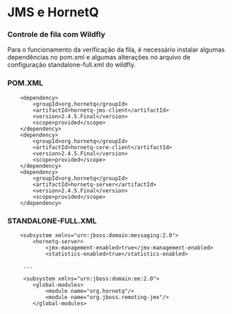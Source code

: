 # JMS e HornetQ
### Controle de fila com Wildfly

<p> Para o funcionamento da verificação da fila, é necessário instalar algumas dependências no pom.xml 
e algumas alterações no arquivo de configuração standalone-full.xml do wildfly.
</p>

### POM.XML

		<dependency>
			<groupId>org.hornetq</groupId>
			<artifactId>hornetq-jms-client</artifactId>
			<version>2.4.5.Final</version>
			<scope>provided</scope>
		</dependency>
		<dependency>
			<groupId>org.hornetq</groupId>
			<artifactId>hornetq-core-client</artifactId>
			<version>2.4.5.Final</version>
			<scope>provided</scope>
		</dependency>
		<dependency>
			<groupId>org.hornetq</groupId>
			<artifactId>hornetq-server</artifactId>
			<version>2.4.5.Final</version>
			<scope>provided</scope>
		</dependency>
    
    
### STANDALONE-FULL.XML

        <subsystem xmlns="urn:jboss:domain:messaging:2.0">
            <hornetq-server>
                <jmx-management-enabled>true</jmx-management-enabled>
                <statistics-enabled>true</statistics-enabled>
                
         ...
         
         <subsystem xmlns="urn:jboss:domain:ee:2.0">
            <global-modules>
                <module name="org.hornetq"/>
                <module name="org.jboss.remoting-jmx"/>
            </global-modules>
